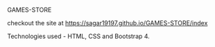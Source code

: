 GAMES-STORE

checkout the site at 
https://sagar19197.github.io/GAMES-STORE/index

Technologies used -
HTML, CSS and Bootstrap 4.
